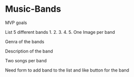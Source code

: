 # Music-Bands
MVP goals

List 5 different bands
1.
2.
3.
4.
5.
One Image per band

Genra of the bands

Description of the band

Two songs per band


Need form to add band to the list and like button for the band 
